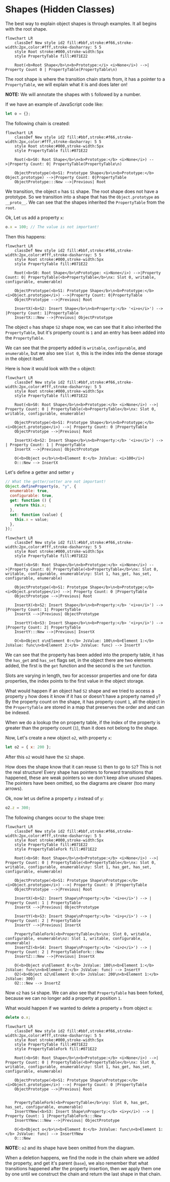 # Shapes (Hidden Classes)

The best way to explain object shapes is through examples. It all begins with the root shape.

```mermaid
flowchart LR
    classDef New style id2 fill:#bbf,stroke:#f66,stroke-width:2px,color:#fff,stroke-dasharray: 5 5
    style Root stroke:#000,stroke-width:5px
    style PropertyTable fill:#071E22

    Root(<b>Root Shape</b>\n<b>Prototype:</i> <i>None</i>) -->| Property Count 0 | PropertyTable(PropertyTable\n)
```

The root shape is where the transition chain starts from, it has a pointer to a `PropertyTable`,
we will explain what it is and does later on!

**NOTE:** We will annotate the shapes with `S` followed by a number.

If we have an example of JavaScript code like:

```js
let o = {};
```

The following chain is created:

```mermaid
flowchart LR
    classDef New style id2 fill:#bbf,stroke:#f66,stroke-width:2px,color:#fff,stroke-dasharray: 5 5
    style Root stroke:#000,stroke-width:5px
    style PropertyTable fill:#071E22

    Root(<b>S0: Root Shape</b>\n<b>Prototype:</b> <i>None</i>) -->|Property Count: 0| PropertyTable(PropertyTable\n)

    ObjectPrototype(<b>S1: Prototype Shape</b>\n<b>Prototype:</b> Object.prototype) -->|Property Count: 0|PropertyTable
    ObjectPrototype:::New -->|Previous| Root
```

We transition, the object `o` has `S1` shape. The root shape does not have a prototype. So we transition into a shape that has the
`Object.prototype` as `__proto__`. We can see that the shapes inherited the `PropertyTable` from the `root`.

Ok, Let us add a property `x`:

```js
o.x = 100; // The value is not important!
```

Then this happens:

```mermaid
flowchart LR
    classDef New style id2 fill:#bbf,stroke:#f66,stroke-width:2px,color:#fff,stroke-dasharray: 5 5
    style Root stroke:#000,stroke-width:5px
    style PropertyTable fill:#071E22

    Root(<b>S0: Root Shape</b>\nPrototype: <i>None</i>) -->|Property Count: 0| PropertyTable(<b>PropertyTable</b>\nx: Slot 0, writable, configurable, enumerable)

    ObjectPrototype(<b>S1: Prototype Shape</b>\n<b>Prototype:</b> <i>Object.prototype</i>) -->|Property Count: 0|PropertyTable
    ObjectPrototype -->|Previous| Root

    InsertX(<b>S2: Insert Shape</b>\n<b>Property:</b> '<i>x</i>') --> |Property Count: 1|PropertyTable
    InsertX:::New -->|Previous| ObjectPrototype
```

The object `o` has shape `S2` shape now, we can see that it also inherited the `PropertyTable`, but it's property count is `1` and
an entry has been added into the `PropertyTable`.

We can see that the property added is `writable`, `configurable`, and `enumerable`, but we also see `Slot 0`,
this is the index into the dense storage in the object itself.

Here is how it would look with the `o` object:

```mermaid
flowchart LR
    classDef New style id2 fill:#bbf,stroke:#f66,stroke-width:2px,color:#fff,stroke-dasharray: 5 5
    style Root stroke:#000,stroke-width:5px
    style PropertyTable fill:#071E22

    Root(<b>S0: Root Shape</b>\n<b>Prototype:</b> <i>None</i>) -->| Property Count: 0 | PropertyTable(<b>PropertyTable</b>\nx: Slot 0, writable, configurable, enumerable)

    ObjectPrototype(<b>S1: Prototype Shape</b>\n<b>Prototype:</b> <i>Object.prototype</i>) -->| Property Count: 0 |PropertyTable
    ObjectPrototype -->|Previous| Root

    InsertX(<b>S2: Insert Shape</b>\n<b>Property:</b> '<i>x</i>') --> | Property Count: 1 | PropertyTable
    InsertX -->|Previous| ObjectPrototype

    O(<b>Object o</b>\n<b>Element 0:</b> JsValue: <i>100</i>)
    O:::New --> InsertX
```

Let's define a getter and setter `y`

```js
// What the getter/setter are not important!
Object.defineProperty(o, "y", {
  enumerable: true,
  configurable: true,
  get: function () {
    return this.x;
  },
  set: function (value) {
    this.x = value;
  },
});
```

```mermaid
flowchart LR
    classDef New style id2 fill:#bbf,stroke:#f66,stroke-width:2px,color:#fff,stroke-dasharray: 5 5
    style Root stroke:#000,stroke-width:5px
    style PropertyTable fill:#071E22

    Root(<b>S0: Root Shape</b>\n<b>Prototype:</b> <i>None</i>) -->|Property Count: 0| PropertyTable(<b>PropertyTable</b>\nx: Slot 0, writable, configurable, enumerable\ny: Slot 1, has_get, has_set, configurable, enumerable)

    ObjectPrototype(<b>S1: Prototype Shape</b>\n<b>Prototype:</b> <i>Object.prototype</i>) -->| Property Count: 0 |PropertyTable
    ObjectPrototype -->|Previous| Root

    InsertX(<b>S2: Insert Shape</b>\n<b>Property:</b> '<i>x</i>') --> |Property Count: 1| PropertyTable
    InsertX -->|Previous| ObjectPrototype

    InsertY(<b>S3: Insert Shape</b>\n<b>Property:</b> '<i>y</i>') --> |Property Count: 2| PropertyTable
    InsertY:::New -->|Previous| InsertX

    O(<b>Object o\nElement 0:</b> JsValue: 100\n<b>Element 1:</b> JsValue: func\n<b>Element 2:</b> JsValue: func) --> InsertY
```

We can see that the property has been added into the property table, it has the `has_get` and `has_set` flags set,
in the object there are two elements added, the first is the `get` function and the second is the `set` function.

Slots are varying in length, two for accessor properties and one for data properties, the index points to the first
value in the object storage.

What would happen if an object had `S2` shape and we tried to access a property `y` how does it know if it
has or doesn't have a property named `y`? By the property count on the shape, it has property count `1`,
all the object in the `PropertyTable` are stored in a map that preserves the order and and can be indexed.

When we do a lookup the on property table, if the index of the property is greater than the property count (`1`),
than it does not belong to the shape.

Now, Let's create a new object `o2`, with property `x`:

```js
let o2 = { x: 200 };
```

After this `o2` would have the `S2` shape.

How does the shape know that it can reuse `S1` then to go to `S2`? This is not the real structure!
Every shape has pointers to forward transitions that happened, these are weak pointers so we don't keep
alive unused shapes. The pointers have been omitted, so the diagrams are clearer (too many arrows).

Ok, now let us define a property `z` instead of `y`:

```js
o2.z = 300;
```

The following changes occur to the shape tree:

```mermaid
flowchart LR
    classDef New style id2 fill:#bbf,stroke:#f66,stroke-width:2px,color:#fff,stroke-dasharray: 5 5
    style Root stroke:#000,stroke-width:5px
    style PropertyTable fill:#071E22
    style PropertyTableFork fill:#071E22

    Root(<b>S0: Root Shape</b>\n<b>Prototype:</b> <i>None</i>) -->| Property Count: 0 | PropertyTable(<b>PropertyTable</b>\nx: Slot 0, writable, configurable, enumerable\ny: Slot 1, has_get, has_set, configurable, enumerable)

    ObjectPrototype(<b>S1: Prototype Shape\nPrototype:</b> <i>Object.prototype</i>) -->| Property Count: 0 |PropertyTable
    ObjectPrototype -->|Previous| Root

    InsertX(<b>S2: Insert Shape\nProperty:</b> '<i>x</i>') --> | Property Count: 1 | PropertyTable
    InsertX -->|Previous| ObjectPrototype

    InsertY(<b>S3: Insert Shape\nProperty:</b> '<i>y</i>') --> | Property Count: 2 | PropertyTable
    InsertY -->|Previous| InsertX

    PropertyTableFork(<b>PropertyTable</b>\nx: Slot 0, writable, configurable, enumerable\nz: Slot 1, writable, configurable, enumerable)
    InsertZ(<b>S4: Insert Shape\nProperty:</b> '<i>z</i>') --> | Property Count: 2 | PropertyTableFork:::New
    InsertZ:::New -->|Previous| InsertX

    O(<b>Object o\nElement 0:</b> JsValue: 100\n<b>Element 1:</b> JsValue: func\n<b>Element 2:</b> JsValue: func) --> InsertY
    O2(<b>Object o2\nElement 0:</b> JsValue: 200\n<b>Element 1:</b> JsValue: 300)
    O2:::New --> InsertZ
```

Now `o2` has `S4` shape. We can also see that `PropertyTable` has been forked, because we can no longer add a property at position `1`.

What would happen if we wanted to delete a property `x` from object `o`:

```js
delete o.x;
```

```mermaid
flowchart LR
    classDef New style id2 fill:#bbf,stroke:#f66,stroke-width:2px,color:#fff,stroke-dasharray: 5 5
    style Root stroke:#000,stroke-width:5px
    style PropertyTable fill:#071E22
    style PropertyTableFork fill:#071E22

    Root(<b>S0: Root Shape</b>\n<b>Prototype:</b> <i>None</i>) -->| Property Count: 0 | PropertyTable(<b>PropertyTable</b>\nx: Slot 0, writable, configurable, enumerable\ny: Slot 1, has_get, has_set, configurable, enumerable)

    ObjectPrototype(<b>S1: Prototype Shape\nPrototype:</b> <i>Object.prototype</i>) -->| Property Count: 0 |PropertyTable
    ObjectPrototype -->|Previous| Root


    PropertyTableFork(<b>PropertyTable</b>\ny: Slot 0, has_get, has_set, configurable, enumerable)
    InsertYNew(<b>S3: Insert Shape\nProperty:</b> <i>y</i>) --> | Property Count: 1 |PropertyTableFork:::New
    InsertYNew:::New -->|Previous| ObjectPrototype

    O(<b>Object o</b>\n<b>Element 0:</b> JsValue: func\n<b>Element 1:</b> JsValue: func) --> InsertYNew
    O:::New
```

**NOTE:**: `o2` and its shape have been omitted from the diagram.

When a deletion happens, we find the node in the chain where we added the property, and get it's parent (`base`),
we also remember that what transitions happened after the property insertion, then we apply them
one by one until we construct the chain and return the last shape in that chain.
